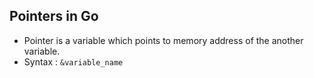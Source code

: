 ## Pointers in Go

- Pointer is a variable which points to memory address of the another variable.
- Syntax : 
    `&variable_name`